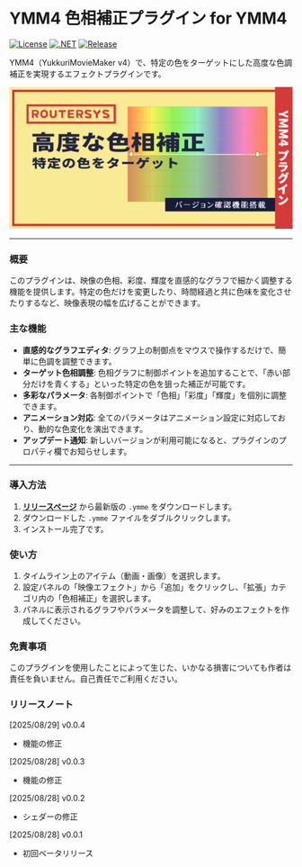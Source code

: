 # YMM4 色相補正プラグイン for YMM4

[![License](https://img.shields.io/badge/license-MIT-blue.svg)](LICENSE)
[![.NET](https://img.shields.io/badge/.NET-9.0-purple.svg)](#)
[![Release](https://img.shields.io/github/v/release/routersys/YMM4-HueCorrection.svg)](https://github.com/routersys/YMM4-HueCorrection/releases)

YMM4（YukkuriMovieMaker v4）で、特定の色をターゲットにした高度な色調補正を実現するエフェクトプラグインです。

![image](https://github.com/routersys/YMM4-HueCorrection/blob/main/HueCorrection.png)

---

### 概要

このプラグインは、映像の色相、彩度、輝度を直感的なグラフで細かく調整する機能を提供します。特定の色だけを変更したり、時間経過と共に色味を変化させたりするなど、映像表現の幅を広げることができます。

### 主な機能

- **直感的なグラフエディタ**: グラフ上の制御点をマウスで操作するだけで、簡単に色調を調整できます。
- **ターゲット色相調整**: 色相グラフに制御ポイントを追加することで、「赤い部分だけを青くする」といった特定の色を狙った補正が可能です。
- **多彩なパラメータ**: 各制御ポイントで「色相」「彩度」「輝度」を個別に調整できます。
- **アニメーション対応**: 全てのパラメータはアニメーション設定に対応しており、動的な色変化を演出できます。
- **アップデート通知**: 新しいバージョンが利用可能になると、プラグインのプロパティ欄でお知らせします。

---

### 導入方法

1. **[リリースページ](https://github.com/routersys/YMM4-HueCorrection/releases)** から最新版の `.ymme` をダウンロードします。
2. ダウンロードした `.ymme` ファイルをダブルクリックします。
3. インストール完了です。

### 使い方
1. タイムライン上のアイテム（動画・画像）を選択します。
2. 設定パネルの「映像エフェクト」から「追加」をクリックし、「拡張」カテゴリ内の「色相補正」を選択します。
3. パネルに表示されるグラフやパラメータを調整して、好みのエフェクトを作成してください。

### 免責事項

このプラグインを使用したことによって生じた、いかなる損害についても作者は責任を負いません。自己責任でご利用ください。

### リリースノート
[2025/08/29] v0.0.4
- 機能の修正

[2025/08/28] v0.0.3
- 機能の修正

[2025/08/28] v0.0.2
- シェダーの修正

[2025/08/28] v0.0.1
- 初回ベータリリース
